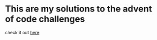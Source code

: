 # This are my solutions to the advent of code challenges

check it out [here](https://adventofcode.com/)

